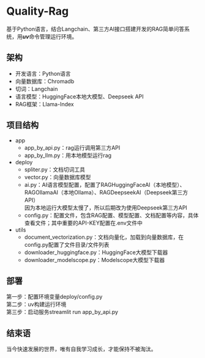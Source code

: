# Quality-Rag

基于Python语言，结合Langchain、第三方AI接口搭建开发的RAG简单问答系统，用***uv***命令管理运行环境。

## 架构
- 开发语言：Python语言
- 向量数据库：Chromadb
- 切词：Langchain
- 语言模型：HuggingFace本地大模型、Deepseek API
- RAG框架：Llama-Index

## 项目结构

- app
  * app_by_api.py：rag运行调用第三方API
  * app_by_llm.py：用本地模型运行rag
- deploy
  * spliter.py：文档切词工具
  * vector.py：向量数据库模型
  * ai.py：AI语言模型配置，配置了RAGHuggingFaceAI（本地模型）、RAGOllamaAI（本地Ollama）、RAGDeepseekAI（Deepseek第三方API）  
    因为本地运行大模型太慢了，所以后期改为使用Deepseek第三方API
  * config.py：配置文件，包含RAG配置、模型配置、文档配置等内容，具体查看文件；其中重要的API-KEY配置在.env文件中
- utils
  * document_vectorization.py：文档向量化，加载到向量数据库，在config.py配置了文件目录/文件列表
  * downloader_huggingface.py：HuggingFace大模型下载器
  * downloader_modelscope.py：Modelscope大模型下载器


## 部署
第一步：配置环境变量deploy/config.py  
第二步：uv构建运行环境  
第三步：启动服务streamlit run app_by_api.py  

## 结束语
当今快速发展的世界，唯有自我学习成长，才能保持不被淘汰。